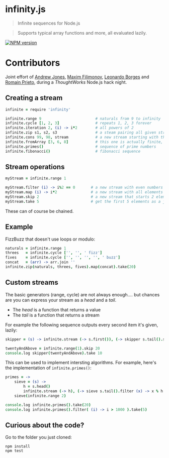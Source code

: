 # infinity.js

> Infinite sequences for Node.js

> Supports typical array functions and more, all evaluated lazily.

[![NPM version](https://badge.fury.io/js/infinity.png)](https://npmjs.org/package/infinity)

# Contributors

Joint effort of [Andrew Jones](https://github.com/akjones), [Maxim Filimonov](https://github.com/Maxim-Filimonov), [Leonardo Borges](https://github.com/leonardoborges) and [Romain Prieto](https://github.com/rprieto), during a _ThoughtWorks_ Node.js hack night.

## Creating a stream

```coffee
infinite = require 'infinity'

infinite.range 9                        # naturals from 9 to infinity
infinite.cycle [1, 2, 3]                # repeats 1, 2, 3 forever
infinite.iteration 2, (i) -> i*2        # all powers of 2
infinite.zip s1, s2, s3                 # a steam pairing all given streams 1 to 1
infinite.cons 99, 98, stream            # a new stream starting with the given fixed values
infinite.fromArray [3, 6, 8]            # this one is actually finite, but still lazy
infinite.primes()                       # sequence of prime numbers
infinite.fibonacci()                    # fibonacci sequence
```

## Stream operations

```coffee
myStream = infinite.range 1

myStream.filter (i) -> i%2 == 0       # a new stream with even numbers only
myStream.map (i) -> i*2               # a new stream with all elements doubled
myStream.skip 2                       # a new stream that starts 2 elements further
myStream.take 5                       # get the first 5 elements as a javascript array
```

These can of course be chained.

## Example

FizzBuzz that doesn't use loops or modulo:

```coffee
naturals = infinite.range 1
threes   = infinite.cycle ['', '', ' fizz']
fives    = infinite.cycle ['', '', '', '', ' buzz']
concat   = (arr) -> arr.join ''
infinite.zip(naturals, threes, fives).map(concat).take(20)
```

## Custom streams

The basic generators (range, cycle) are not always enough.... but chances are you can express your stream as a *head* and a *tail*.

* The *head* is a function that returns a value
* The *tail* is a function that returns a stream

For example the following sequence outputs every second item it's given, lazily:

```coffee
skipper = (s) -> infinite.stream (-> s.first()), (-> skipper s.tail().skip(1))

twentyAndAbove = infinite.range(1).skip 20
console.log skipper(twentyAndAbove).take 10
```

This can be used to implement intersting algorithms.
For example, here's the implementation of `infinite.primes()`:

```coffee
primes = ->
    sieve = (s) ->
        h = s.head()
        infinite.stream (-> h), (-> sieve s.tail().filter (x) -> x % h isnt 0)
    sieve(infinite.range 2)

console.log infinite.primes().take(20)
console.log infinite.primes().filter( (i) -> i > 1000 ).take(5)
````

## Curious about the code?

Go to the folder you just cloned:

```shell  
npm install
npm test
```
